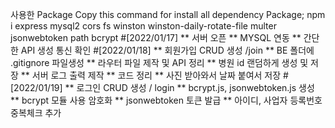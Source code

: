 사용한 Package
Copy this command for install all dependency Package;
 npm i express mysql2 cors fs winston winston-daily-rotate-file multer jsonwebtoken path bcrypt
#[2022/01/17]
** 서버 오픈
** MYSQL 연동
** 간단한 API 생성 통신 확인
#[2022/01/18]
** 회원가입 CRUD 생성 /join
** BE 폴더에 .gitignore 파일생성
** 라우터 파일 제작 및 API 정리
** 병원 id 랜덤하게 생성 및 저장
** 서버 로그 출력 제작
** 코드 정리
** 사진 받아와서 날짜 붙여서 저장
#[2022/01/19]
** 로그인 CRUD 생성 / login
** bcrypt.js, jsonwebtoken.js 생성
** bcrypt 모듈 사용 암호화
** jsonwebtoken 토큰 발급
** 아이디, 사업자 등록번호 중복체크 추가
